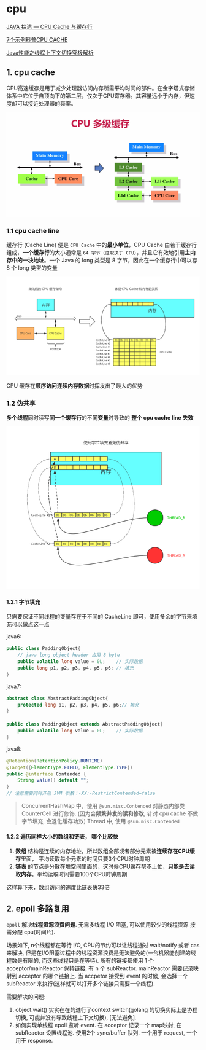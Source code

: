 # cpu

[JAVA 拾遗 — CPU Cache 与缓存行](https://www.cnkirito.moe/cache-line/)

[7个示例科普CPU CACHE](https://coolshell.cn/articles/10249.html)

[Java性能之线程上下文切换究极解析](https://zhuanlan.zhihu.com/p/82848203)

## 1. cpu cache

CPU高速缓存是用于减少处理器访问内存所需平均时间的部件。在金字塔式存储体系中它位于自顶向下的第二层，仅次于CPU寄存器。其容量远小于内存，但速度却可以接近处理器的频率。

![cpu level cache](./imgs/cpu_cache.png)

### 1.1 cpu cache line

缓存行 (Cache Line) 便是 `CPU Cache` 中的**最小单位**，CPU Cache 由若干缓存行组成，**一个缓存行**的大小通常是 `64 字节（这取决于 CPU）`，并且它有效地引用**主内存中的一块地址**。一个 Java 的 long 类型是 8 字节，因此在一个缓存行中可以存 8 个 long 类型的变量

![cpu多级缓存行](./imgs/cpu_cache_line.png)

CPU 缓存在**顺序访问连续内存数据**时挥发出了最大的优势

### 1.2 伪共享

**多个线程**同时读写**同一个缓存行**的不**同变量**时导致的 **整个 cpu cache line 失效**

![cpu cache line 伪共享](./imgs/cpu_cache_padding.png)

#### 1.2.1 字节填充

只需要保证不同线程的变量存在于不同的 CacheLine 即可，使用多余的字节来填充可以做点这一点

java6:

``` java
public class PaddingObject{
    // java long object header 占用 8 byte
    public volatile long value = 0L;    // 实际数据
    public long p1, p2, p3, p4, p5, p6; // 填充
}
```

java7:

``` java
abstract class AbstractPaddingObject{
    protected long p1, p2, p3, p4, p5, p6;// 填充
}

public class PaddingObject extends AbstractPaddingObject{
    public volatile long value = 0L;    // 实际数据
}
```

java8:

``` java
@Retention(RetentionPolicy.RUNTIME)
@Target({ElementType.FIELD, ElementType.TYPE})
public @interface Contended {
    String value() default "";
}
// 注意需要同时开启 JVM 参数：-XX:-RestrictContended=false
```

> ConcurrentHashMap 中，使用 `@sun.misc.Contended` 对静态内部类 CounterCell 进行修饰. (因为会**频繁并发**的**读和修改**, 针对 cpu cache 不做字节填充, 会退化缓存功效)
> Thread 中, 使用 `@sun.misc.Contended`

#### 1.2.2 遍历同样大小的数组和链表， 哪个比较快

1. **数组** 结构是连续的内存地址，所以数组全部或者部分元素被**连续存在CPU缓存**里面， 平均读取每个元素的时间只要3个CPU时钟周期
2. **链表** 的节点是分散在堆空间里面的，这时候CPU缓存帮不上忙，**只能是去读取内存**，平均读取时间需要100个CPU时钟周期

这样算下来，数组访问的速度比链表快33倍

## 2. epoll 多路复用

`epoll` 解决**线程资源浪费问题**. 无需多线程 I/O 阻塞, 可以使用较少的线程资源 按需分配 cpu(时间片).

场景如下, n个线程都在等待 I/O, CPU的节约可以让线程通过 wait/notify 或者 cas 来解决, 但是在I/O阻塞过程中的线程资源浪费是无法避免的(一台机器能创建的线程数是有限的, 而这些线程只是在等待). 所有的链接都使用 1 个 acceptor/mainReactor 保持链接, 有 n 个 subReactor. mainReactor 需要记录映射到 acceptor 的哪个链接上. 当 accpetor 接受到 event 的时候, 会选择一个 subReactor 来执行(这样就可以打开多个链接只需要一个线程).

需要解决的问题:

1. object.wait() 实实在在的进行了context switch(golang 的切换实际上是协程切换, 可能并没有导致线程上下文切换), [无法避免].
2. 如何实现单线程 epoll 监听 event. 在 acceptor 记录一个 map映射, 在 subReactor 设置线程池. 使用2个 sync/buffer 队列. 一个用于 request, 一个用于 response.
